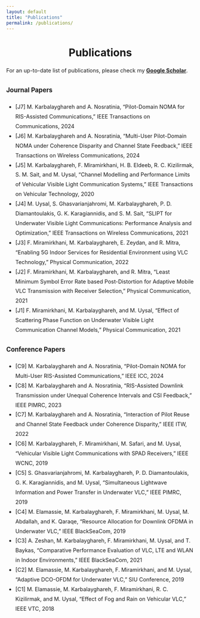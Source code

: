 ```yaml
---
layout: default
title: "Publications"
permalink: /publications/
---
```


<h1 style="text-align: center;">Publications</h1>

<div style="max-width: 1000px; margin: 1rem auto; font-size: 0.9rem; line-height: 1.8; text-align: left;">

  <p>
    For an up-to-date list of publications, please check my
    <strong><a href="https://scholar.google.com/citations?user=DRw2sL8AAAAJ&hl=en" target="_blank">Google Scholar</a></strong>.
  </p>

  <h3>Journal Papers</h3>
  <ul class="no-bullets">
    <li>[J7] M. Karbalayghareh and A. Nosratinia, “Pilot-Domain NOMA for RIS-Assisted Communications,” IEEE Transactions on Communications, 2024</li>
    <li>[J6] M. Karbalayghareh and A. Nosratinia, “Multi-User Pilot-Domain NOMA under Coherence Disparity and Channel State Feedback,” IEEE Transactions on Wireless Communications, 2024</li>
    <li>[J5] M. Karbalayghareh, F. Miramirkhani, H. B. Eldeeb, R. C. Kizilirmak, S. M. Sait, and M. Uysal, “Channel Modelling and Performance Limits of Vehicular Visible Light Communication Systems,” IEEE Transactions on Vehicular Technology, 2020</li>
    <li>[J4] M. Uysal, S. Ghasvarianjahromi, M. Karbalayghareh, P. D. Diamantoulakis, G. K. Karagiannidis, and S. M. Sait, “SLIPT for Underwater Visible Light Communications: Performance Analysis and Optimization,” IEEE Transactions on Wireless Communications, 2021</li>
    <li>[J3] F. Miramirkhani, M. Karbalayghareh, E. Zeydan, and R. Mitra, “Enabling 5G Indoor Services for Residential Environment using VLC Technology,” Physical Communication, 2022</li>
    <li>[J2] F. Miramirkhani, M. Karbalayghareh, and R. Mitra, “Least Minimum Symbol Error Rate based Post-Distortion for Adaptive Mobile VLC Transmission with Receiver Selection,” Physical Communication, 2021</li>
    <li>[J1] F. Miramirkhani, M. Karbalayghareh, and M. Uysal, “Effect of Scattering Phase Function on Underwater Visible Light Communication Channel Models,” Physical Communication, 2021</li>
  </ul>

  <h3>Conference Papers</h3>
  <ul class="no-bullets">
    <li>[C9] M. Karbalayghareh and A. Nosratinia, “Pilot-Domain NOMA for Multi-User RIS-Assisted Communications,” IEEE ICC, 2024</li>
    <li>[C8] M. Karbalayghareh and A. Nosratinia, “RIS-Assisted Downlink Transmission under Unequal Coherence Intervals and CSI Feedback,” IEEE PIMRC, 2023</li>
    <li>[C7] M. Karbalayghareh and A. Nosratinia, “Interaction of Pilot Reuse and Channel State Feedback under Coherence Disparity,” IEEE ITW, 2022</li>
    <li>[C6] M. Karbalayghareh, F. Miramirkhani, M. Safari, and M. Uysal, “Vehicular Visible Light Communications with SPAD Receivers,” IEEE WCNC, 2019</li>
    <li>[C5] S. Ghasvarianjahromi, M. Karbalayghareh, P. D. Diamantoulakis, G. K. Karagiannidis, and M. Uysal, “Simultaneous Lightwave Information and Power Transfer in Underwater VLC,” IEEE PIMRC, 2019</li>
    <li>[C4] M. Elamassie, M. Karbalayghareh, F. Miramirkhani, M. Uysal, M. Abdallah, and K. Qaraqe, “Resource Allocation for Downlink OFDMA in Underwater VLC,” IEEE BlackSeaCom, 2019</li>
    <li>[C3] A. Zeshan, M. Karbalayghareh, F. Miramirkhani, M. Uysal, and T. Baykas, “Comparative Performance Evaluation of VLC, LTE and WLAN in Indoor Environments,” IEEE BlackSeaCom, 2021</li>
    <li>[C2] M. Elamassie, M. Karbalayghareh, F. Miramirkhani, and M. Uysal, “Adaptive DCO-OFDM for Underwater VLC,” SIU Conference, 2019</li>
    <li>[C1] M. Elamassie, M. Karbalayghareh, F. Miramirkhani, R. C. Kizilirmak, and M. Uysal, “Effect of Fog and Rain on Vehicular VLC,” IEEE VTC, 2018</li>
  </ul>

</div>

